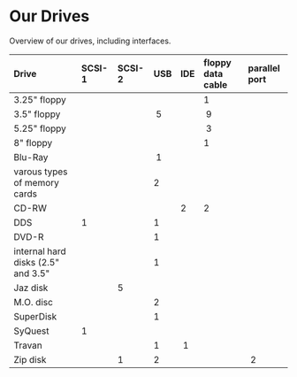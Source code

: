 # Our Drives

Overview of our drives, including interfaces.

| **Drive**                          | **SCSI-1** | **SCSI-2** | **USB** | **IDE** | **floppy data cable** | **parallel port** |
| :--------------------------------- | :--------- | :--------- | :------ | :------ | :-------------------- | :---------------- |
| 3.25" floppy                       |            |            |         |         | 1                     |                   |
| 3.5" floppy                        |            |            |  5      |         |  9                    |                   |
| 5.25" floppy                       |            |            |         |         |  3                    |                   |
| 8" floppy                          |            |            |         |         | 1                     |                   |
| Blu-Ray                            |            |            |  1      |         |                       |                   |
| varous types of memory cards       |            |            | 2       |         |                       |                   |
| CD-RW                              |            |            |         | 2       | 2                     |                   |
| DDS                                | 1          |            | 1       |         |                       |                   |
| DVD-R                              |            |            | 1       |         |                       |                   |
| internal hard disks (2.5" and 3.5" |            |            | 1       |         |                       |                   |
| Jaz disk                           |            | 5          |         |         |                       |                   |
| M.O. disc                          |            |            | 2       |         |                       |                   |
| SuperDisk                          |            |            | 1       |         |                       |                   |
| SyQuest                            | 1          |            |         |         |                       |                   |
| Travan                             |            |            | 1       |  1      |                       |                   |
| Zip disk                           |            | 1          | 2       |         |                       |  2                |
